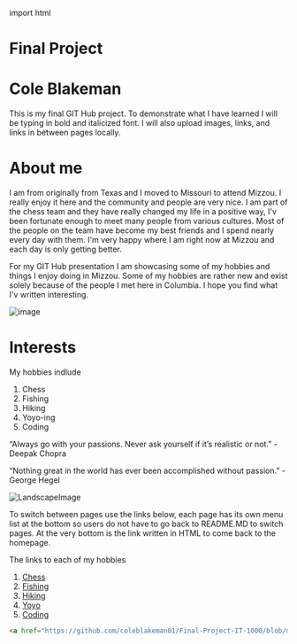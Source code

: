 import html

# Final Project

# Cole Blakeman

This is my final GIT Hub project. To demonstrate what I have learned I will be typing in bold and italicized font. I will also upload images, links, and links in between pages locally.

# About me

I am from originally from Texas and I moved to Missouri to attend Mizzou. I really enjoy it here and the community and people are very nice. I am part of the chess team and they have really changed my life in a positive way, I'v been fortunate enough to meet many people from various cultures. Most of the people on the team have become my best friends and I spend nearly every day with them. I'm very happy where I am right now at Mizzou and each day is only getting better. 

For my GIT Hub presentation I am showcasing some of my hobbies and things I enjoy doing in Mizzou. Some of my hobbies are rather new and exist solely because of the people I met here in Columbia. I hope you find what I'v written interesting. 


![image](https://user-images.githubusercontent.com/65063251/119210598-a6a80780-ba72-11eb-8c60-b4935e13ab7b.png)

# Interests

My hobbies indlude

1. Chess 
2. Fishing
3. Hiking
4. Yoyo-ing
5. Coding

“Always go with your passions. Never ask yourself if it’s realistic or not.” - Deepak Chopra

“Nothing great in the world has ever been accomplished without passion.” - George Hegel

![LandscapeImage](500_6146-Edit-Edit-1920x1424.jpg)

To switch between pages use the links below, each page has its own menu list at the bottom so users do not have to go back to README.MD to switch pages. At the very bottom is the link written in HTML to come back to the homepage. 

The links to each of my hobbies
1. [Chess](https://github.com/coleblakeman01/Final-Project-IT-1000/blob/main/Chess)
2. [Fishing](https://github.com/coleblakeman01/Final-Project-IT-1000/blob/main/fishing.md)
3. [Hiking](https://github.com/coleblakeman01/Final-Project-IT-1000/blob/main/hiking.md)
4. [Yoyo](https://github.com/coleblakeman01/Final-Project-IT-1000/blob/main/yoyo.md)
5. [Coding](https://github.com/coleblakeman01/Final-Project-IT-1000/blob/main/coding.md)

```html
<a href="https://github.com/coleblakeman01/Final-Project-IT-1000/blob/main/README.md">Home Page</a>
```

